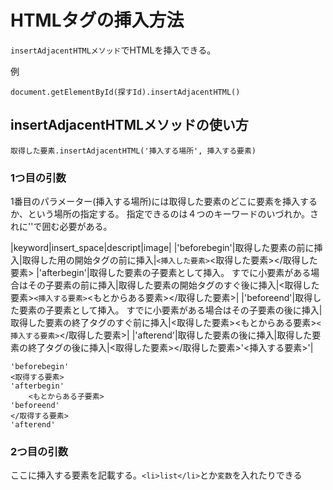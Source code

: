 # HTMLタグの挿入方法

`insertAdjacentHTMLメソッド`でHTMLを挿入できる。

例
```
document.getElementById(探すId).insertAdjacentHTML()
```

## insertAdjacentHTMLメソッドの使い方
```
取得した要素.insertAdjacentHTML('挿入する場所', 挿入する要素)
```

### 1つ目の引数
1番目のパラメーター(挿入する場所)には取得した要素のどこに要素を挿入するか、という場所の指定する。
指定できるのは４つのキーワードのいづれか。されに''で囲む必要がある。

|keyword|insert_space|descript|image|
|'beforebegin'|取得した要素の前に挿入|取得した用の開始タグの前に挿入|`<挿入した要素>`<取得した要素></取得した要素>
|'afterbegin'|取得した要素の子要素として挿入。  すでに小要素がある場合はその子要素の前に挿入|取得した要素の開始タグのすぐ後に挿入|<取得した要素>`<挿入する要素>`<もとからある要素></取得した要素>|
|'beforeend'|取得した要素の子要素として挿入。  すでに小要素がある場合はその子要素の後に挿入|取得した要素の終了タグのすぐ前に挿入|<取得した要素><もとからある要素>`<挿入する要素>`</取得した要素>|
|'afterend'|取得した要素の後に挿入|取得した要素の終了タグの後に挿入|<取得した要素></取得した要素>'<挿入する要素>'|

```
'beforebegin'
<取得する要素>
'afterbegin'
	<もとからある子要素>
'beforeend'
</取得する要素>
'afterend'

```

### 2つ目の引数
ここに挿入する要素を記載する。`<li>list</li>`とか`変数`を入れたりできる
